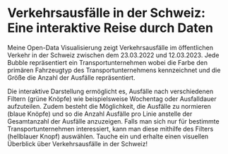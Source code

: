 # Verkehrsausfälle in der Schweiz: <br> Eine interaktive Reise durch Daten

Meine Open-Data Visualisierung zeigt Verkehrsausfälle im öffentlichen Verkehr in der Schweiz zwischen dem 23.03.2022 und
12.03.2023. Jede Bubble repräsentiert ein Transportunternehmen wobei die Farbe den primären Fahrzeugtyp des
Transportunternehmens kennzeichnet und die Größe die Anzahl der Ausfälle repräsentiert.

Die interaktive Darstellung ermöglicht es, Ausfälle nach verschiedenen Filtern (grüne Knöpfe) wie beispielsweise
Wochentag oder Ausfalldauer aufzuteilen. Zudem besteht die Möglichkeit, die Ausfälle zu normieren (blaue Knöpfe) und so
die Anzahl Ausfälle pro Linie anstelle der Gesamtanzahl der Ausfälle anzuzeigen. Falls man sich nur für bestimmte
Transportunternehmen interessiert, kann man diese mithilfe des Filters (hellblauer Knopf) auswählen. Tauche ein und
erhalte einen visuellen Überblick über Verkehrsausfälle in der Schweiz!
